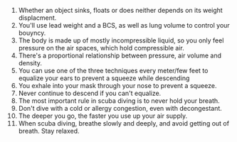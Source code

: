 1. Whether an object sinks, floats or does neither depends on its weight displacment.
2. You'll use lead weight and a BCS, as well as lung volume to control your bouyncy.
3. The body is made up of mostly incompressible liquid, so you only feel pressure on the air spaces, which hold compressible air.
4. There's a proportional relationship between pressure, air volume and density.
5. You can use one of the three techniques every meter/few feet to equalize your ears to prevent a squeeze while descending
6. You exhale into your mask through your nose to prevent a squeeze.
7. Never continue to descend if you can't equalize.
8. The most important rule in scuba diving is to never hold your breath.
9. Don't dive with a cold or allergy congestion, even with decongestant.
10. The deeper you go, the faster you use up your air supply.
11. When scuba diving, breathe slowly and deeply, and avoid getting out of breath. Stay relaxed.
